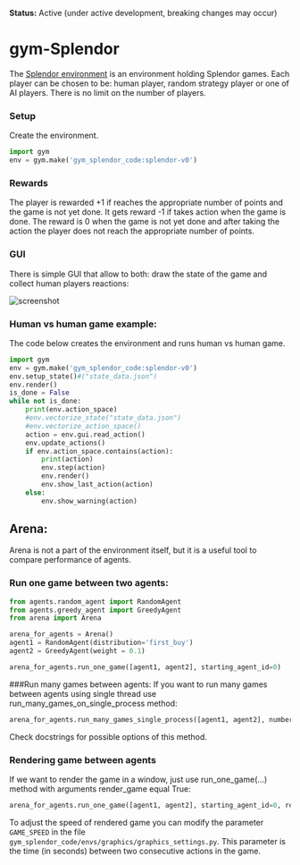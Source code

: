 **Status:** Active (under active development, breaking changes may occur)


# gym-Splendor
The [Splendor environment](https://github.com/TomaszOdrzygozdz/gym-splendor) is an environment holding Splendor games.
Each player can be chosen to be: human player, random strategy player or one of AI players. There is no limit on the
number of players.

### Setup

Create the environment.

``` python
import gym
env = gym.make('gym_splendor_code:splendor-v0')
```

### Rewards
The player is rewarded +1 if reaches the appropriate number of points and the game is not yet done. It gets reward -1 if
takes action when the game is done. The reward is 0 when the game is not yet done and after taking the action the player
does not reach the appropriate number of points.

### GUI
There is simple GUI that allow to both: draw the state of the game and collect human players reactions:

![screenshot](https://github.com/TomaszOdrzygozdz/gym-splendor/blob/master/splendor_screenshot.png)

### Human vs human game example:

The code below creates the environment and runs human vs human game.

```python
import gym
env = gym.make('gym_splendor_code:splendor-v0')
env.setup_state()#("state_data.json")
env.render()
is_done = False
while not is_done:
    print(env.action_space)
    #env.vectorize_state("state_data.json")
    #env.vectorize_action_space()
    action = env.gui.read_action()
    env.update_actions()
    if env.action_space.contains(action):
        print(action)
        env.step(action)
        env.render()
        env.show_last_action(action)
    else:
        env.show_warning(action)

```

## Arena:
Arena is not a part of the environment itself, but it is a useful tool to compare performance of agents.

### Run one game between two agents:

```python
from agents.random_agent import RandomAgent
from agents.greedy_agent import GreedyAgent
from arena import Arena

arena_for_agents = Arena()
agent1 = RandomAgent(distribution='first_buy')
agent2 = GreedyAgent(weight = 0.1)

arena_for_agents.run_one_game([agent1, agent2], starting_agent_id=0)

```

###Run many games between agents:
If you want to run many games between agents using single thread use run_many_games_on_single_process method:
```python
arena_for_agents.run_many_games_single_process([agent1, agent2], number_of_games=100)
```
Check docstrings for possible options of this method.

### Rendering game between agents
If we want to render the game in a window, just use run_one_game(...) method with arguments render_game equal True:
```python
arena_for_agents.run_one_game([agent1, agent2], starting_agent_id=0, render_game=True)
```
To adjust the speed of rendered game you can modify the parameter ```GAME_SPEED``` in the file 
```gym_splendor_code/envs/graphics/graphics_settings.py```. This parameter is the time (in seconds) between two consecutive
actions in the game.

